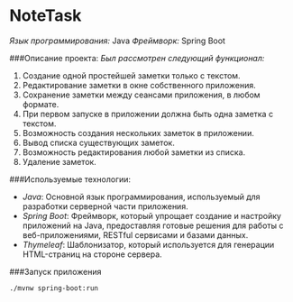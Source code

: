 # NoteTask

*Язык программирования:* Java
*Фреймворк:* Spring Boot

###Описание проекта:
*Был рассмотрен следующий функционал:*
1. Создание одной простейшей заметки только с текстом.
2. Редактирование заметки в окне собственного приложения.
3. Сохранение заметки между сеансами приложения, в любом формате.
4. При первом запуске в приложении должна быть одна заметка с текстом.
5. Возможность создания нескольких заметок в приложении.
6. Вывод списка существующих заметок.
7. Возможность редактирования любой заметки из списка.
8. Удаление заметок.

###Используемые технологии:
- *Java*: Основной язык программирования, используемый для разработки серверной части приложения.
- *Spring Boot*: Фреймворк, который упрощает создание и настройку приложений на Java, предоставляя готовые решения для работы с веб-приложениями, RESTful сервисами и базами данных.
- *Thymeleaf*: Шаблонизатор, который используется для генерации HTML-страниц на стороне сервера.

###Запуск приложения
```
./mvnw spring-boot:run
```
